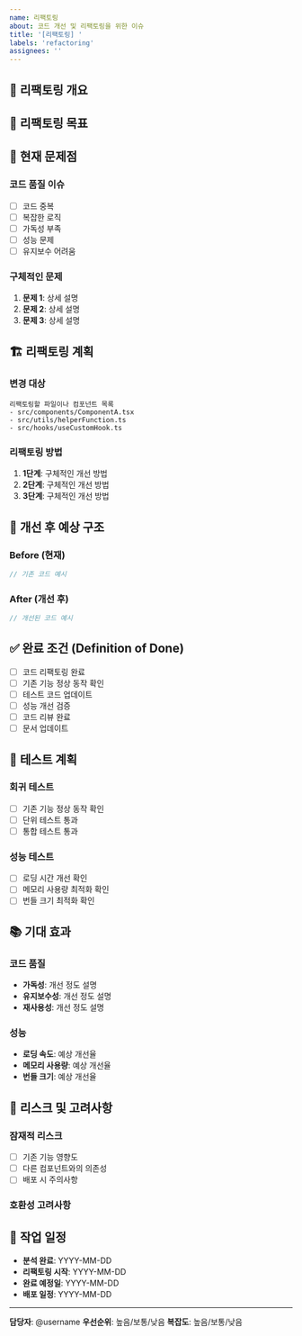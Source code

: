 ```yaml
---
name: 리팩토링
about: 코드 개선 및 리팩토링을 위한 이슈
title: '[리팩토링] '
labels: 'refactoring'
assignees: ''
---
```


## 🔧 리팩토링 개요

<!-- 리팩토링이 필요한 코드나 영역에 대한 명확하고 간결한 설명을 작성해주세요 -->

## 🎯 리팩토링 목표

<!-- 이 리팩토링을 통해 달성하고자 하는 목표를 설명해주세요 -->

## 📐 현재 문제점

### 코드 품질 이슈
- [ ] 코드 중복
- [ ] 복잡한 로직
- [ ] 가독성 부족
- [ ] 성능 문제
- [ ] 유지보수 어려움

### 구체적인 문제
1. **문제 1**: 상세 설명
2. **문제 2**: 상세 설명
3. **문제 3**: 상세 설명

## 🏗️ 리팩토링 계획

### 변경 대상
```
리팩토링할 파일이나 컴포넌트 목록
- src/components/ComponentA.tsx
- src/utils/helperFunction.ts
- src/hooks/useCustomHook.ts
```

### 리팩토링 방법
1. **1단계**: 구체적인 개선 방법
2. **2단계**: 구체적인 개선 방법
3. **3단계**: 구체적인 개선 방법

## 🎨 개선 후 예상 구조

### Before (현재)
```typescript
// 기존 코드 예시
```

### After (개선 후)
```typescript
// 개선된 코드 예시
```

## ✅ 완료 조건 (Definition of Done)

- [ ] 코드 리팩토링 완료
- [ ] 기존 기능 정상 동작 확인
- [ ] 테스트 코드 업데이트
- [ ] 성능 개선 검증
- [ ] 코드 리뷰 완료
- [ ] 문서 업데이트

## 🧪 테스트 계획

### 회귀 테스트
- [ ] 기존 기능 정상 동작 확인
- [ ] 단위 테스트 통과
- [ ] 통합 테스트 통과

### 성능 테스트
- [ ] 로딩 시간 개선 확인
- [ ] 메모리 사용량 최적화 확인
- [ ] 번들 크기 최적화 확인

## 📚 기대 효과

### 코드 품질
- **가독성**: 개선 정도 설명
- **유지보수성**: 개선 정도 설명
- **재사용성**: 개선 정도 설명

### 성능
- **로딩 속도**: 예상 개선율
- **메모리 사용량**: 예상 개선율
- **번들 크기**: 예상 개선율

## 🚨 리스크 및 고려사항

### 잠재적 리스크
- [ ] 기존 기능 영향도
- [ ] 다른 컴포넌트와의 의존성
- [ ] 배포 시 주의사항

### 호환성 고려사항
<!-- 기존 API나 인터페이스 변경으로 인한 영향을 설명해주세요 -->

## 📅 작업 일정

- **분석 완료**: YYYY-MM-DD
- **리팩토링 시작**: YYYY-MM-DD
- **완료 예정일**: YYYY-MM-DD
- **배포 일정**: YYYY-MM-DD

---

**담당자**: @username
**우선순위**: 높음/보통/낮음
**복잡도**: 높음/보통/낮음
